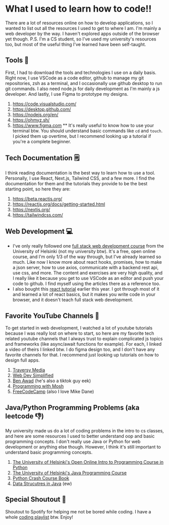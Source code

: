 # What I used to learn how to code!!
There are a lot of resources online on how to develop applications, so I wanted to list out all the resources I used to get to where I am. I'm mainly a web developer by the way. I haven't explored apps outside of the browser yet though.
P.S. I'm a CS student, so I've used my university's resources too, but most of the useful thing I've learned have been self-taught.

## Tools 🔨
First, I had to download the tools and technologies I use on a daily basis. Right now, I use VSCode as a code editor, github to manage my git repositories, zsh as a terminal, and I occasionally use github desktop to run git commands. I also need node.js for daily development as I'm mainly a js developer. And lastly, I use Figma to prototype my designs.
1. https://code.visualstudio.com/
2. https://desktop.github.com/
3. https://nodejs.org/en/
4. https://ohmyz.sh/
5. https://www.figma.com
** It's really useful to know how to use your terminal btw. You should understand basic commands like `cd` and `touch`. I picked them up overtime, but I recommend looking up a tutorial if you're a complete beginner.

## Tech Documentation 🗒
I think reading documentation is the best way to learn how to use a tool. Personally, I use React, Next.js, Tailwind CSS, and a few more. I find the documentation for them and the tutorials they provide to be the best starting point, so here they are: 
1. https://beta.reactjs.org/
2. https://reactjs.org/docs/getting-started.html
3. https://nextjs.org/
4. https://tailwindcss.com/

## Web Development 💻
- I've only really followed one [full stack web development course](https://fullstackopen.com/en/) from the University of Helsinki (not my university btw). It's a free, open online course, and I'm only 1/3 of the way through, but I've already learned so much. Like now I know more about react hooks, promises, how to make a json server, how to use axios, communicate with a backend rest api, use css, and more. The content and exercises are very high quality, and I really like it because you get to use VSCode as an editor and push your code to github. I find myself using the articles there as a reference too.
- I also bought this [react tutorial](https://react-tutorial.app/) earlier this year. I got through most of it and learned a lot of react basics, but it makes you write code in your browser, and it doesn't teach full stack web development.

## Favorite YouTube Channels 📍
To get started in web development, I watched a lot of youtube tutorials because I was really lost on where to start, so here are my favorite tech related youtube channels that I always trust to explain complicated js topics and frameworks (like async/await functions for example). For each, I linked a video of theirs I linked btw. I do figma design too, and I don't have any favorite channels for that. I recommend just looking up tutorials on how to design full apps.
1. [Traversy Media](https://www.youtube.com/watch?v=w7ejDZ8SWv8)
2. [Web Dev Simplified](https://www.youtube.com/watch?v=O6P86uwfdR0)
3. [Ben Awad](https://www.youtube.com/watch?v=se72XMlG1Ro) (he's also a tiktok guy eek)
4. [Programming with Mosh](https://www.youtube.com/watch?v=W6NZfCO5SIk&t=422s)
5. [FreeCodeCamp](https://www.youtube.com/watch?v=rfscVS0vtbw) (also I love Mike Dane)

## Java/Python Programming Problems (aka leetcode 👎)
My university made us do a lot of coding problems in the intro to cs classes, and here are some resources I used to better understand oop and basic programming concepts. I don't really use Java or Python for web development or anything else though. However, I think it's still important to understand basic programming concepts.
1. [The University of Helsinki's Open Online Intro to Programming Course in Python](https://programming-21.mooc.fi/)
2. [The University of Helsinki's Java Programming Course](https://java-programming.mooc.fi/)
3. [Python Crash Course Book](https://www.amazon.com/Python-Crash-Course-2nd-Edition/dp/1593279280)
4. [Data Strucutres in Java](https://www.youtube.com/watch?v=BBpAmxU_NQo&t=1091s) (ew)

## Special Shoutout 🎼
Shoutout to Spotify for helping me not be bored while coding. I have a whole [coding playlist](https://open.spotify.com/playlist/1BMekmhdQIQF6g8n47duPg?si=38441ac60eed4fbd) btw. Enjoy!
